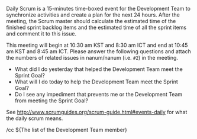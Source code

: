 Daily Scrum is a 15-minutes time-boxed event for the Development Team to synchronize activities and create a plan for the next 24 hours. After the meeting, the Scrum master should calculate the estimated time of the finished sprint backlog items and the estimated time of all the sprint items and comment it to this issue.

This meeting will begin at 10:30 am KST and 8:30 am ICT and end at 10:45 am KST and 8:45 am ICT. Please answer the following questions and attach the numbers of related issues in nanum/nanum (i.e. `#2`) in the meeting.

* What did I do yesterday that helped the Development Team meet the Sprint Goal?
* What will I do today to help the Development Team meet the Sprint Goal?
* Do I see any impediment that prevents me or the Development Team from meeting the Sprint Goal?

See http://www.scrumguides.org/scrum-guide.html#events-daily for what the daily scrum means.

/cc ${The list of the Development Team member}
